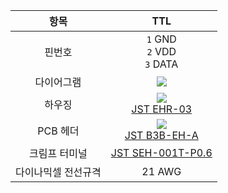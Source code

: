 
|        항목         |                             TTL                              |
|:-------------------:|:------------------------------------------------------------:|
|       핀번호        |                `1` GND<br>`2` VDD<br>`3` DATA                |
|     다이어그램      |        ![](/assets/images/dxl/jst_b3beha_diagram.png)        |
|       하우징        |   ![](/assets/images/dxl/JST_EHR-3.png)<br />[JST EHR-03]    |
|      PCB 헤더       | ![](/assets/images/dxl/JST_B3B_EH-A.png)<br />[JST B3B-EH-A] |
|    크림프 터미널    |                     [JST SEH-001T-P0.6]                      |
| 다이나믹셀 전선규격 |                            21 AWG                            |

[JST EHR-03]: http://www.jst-mfg.com/product/pdf/eng/eEH.pdf
[JST B3B-EH-A]: http://www.jst-mfg.com/product/pdf/eng/eEH.pdf
[JST SEH-001T-P0.6]: http://www.jst-mfg.com/product/pdf/eng/eEH.pdf
